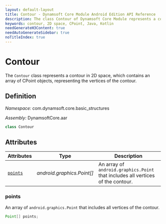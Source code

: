 ```yaml
---
layout: default-layout
title: Contour - Dynamsoft Core Module Android Edition API Reference
description: The class Contour of Dynamsoft Core Module represents a contour in 2D space, which contains an array of CPoint objects, representing the vertices of the contour.
keywords: contour, 2D space, CPoint, Java, Kotlin
needGenerateH3Content: true
needAutoGenerateSidebar: true
noTitleIndex: true
---
```


# Contour

The `Contour` class represents a contour in 2D space, which contains an array of CPoint objects, representing the vertices of the contour.

## Definition

*Namespace:* com.dynamsoft.core.basic_structures

*Assembly:* DynamsoftCore.aar

```java
class Contour
```

## Attributes

| Attributes | Type | Description |
| ---------- | ---- | ----------- |
| [`points`](#points) | *android.graphics.Point[]* | An array of `android.graphics.Point` that includes all vertices of the contour. |

### points

An array of `android.graphics.Point` that includes all vertices of the contour.

```java
Point[] points;
```

